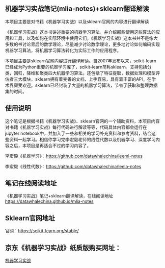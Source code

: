 ## 机器学习实战笔记(mlia-notes)+sklearn翻译解读
本项目主要是对书籍《机器学习实战》以及sklearn官网的内容进行翻译解读

《机器学习实战》这本书讲述重要的机器学习算法，并介绍那些使用这些算法的应用和工具，以及如何在实际环境中使用它们。《机器学习实战》这本书并不是像大多数的书讨论背后的数学理论，尽量减少讨论数学理论，更多地讨论如何编码实现机器学习算法，将机器学习算法转化为实际工作的应用程序。

本项目主要是sklearn官网内容进行翻译解读。自2007年发布以来，scikit-learn已经成为Python重要的机器学习库了，scikit-learn简称sklearn，支持包括分类，回归，降维和聚类四大机器学习算法。还包括了特征提取，数据处理和模型评估者三大模块。sklearn拥有着完善的文档，上手容易，具有着丰富的API，在学术界颇受欢迎。sklearn已经封装了大量的机器学习算法，节省了获取和整理数据集的时间。

## 使用说明
这个笔记是根据书籍《机器学习实战》、sklearn官网的一个辅助资料，本项目内容对书籍《机器学习实战》每行代码进行解读等等，代码具体内容都会运行在jupyter notebook中，并加入了一些和相关的学习补充资料和参考资料，结合这些资料一起学习。相信你学习完李宏毅老师的线性代数以及机器学习、深度学习内容之后，本项目是再适合不过的学习内容了。

李宏毅《机器学习》：https://github.com/datawhalechina/leeml-notes

李宏毅《线性代数》：https://github.com/datawhalechina/leela-notes

## 笔记在线阅读地址 
《机器学习实战》笔记+sklearn翻译解读，在线阅读地址 https://datawhalechina.github.io/mlia-notes

## Sklearn官网地址
官网：https://scikit-learn.org/stable/

## 京东《机器学习实战》纸质版购买网址：
[机器学习实战](https://item.jd.com/11242112.html)
